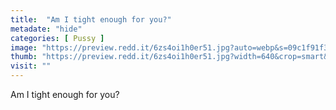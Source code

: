 ```yaml
---
title:  "Am I tight enough for you?"
metadate: "hide"
categories: [ Pussy ]
image: "https://preview.redd.it/6zs4oi1h0er51.jpg?auto=webp&s=09c1f91f3eaafc9248470cb97902a63f6d50db4b"
thumb: "https://preview.redd.it/6zs4oi1h0er51.jpg?width=640&crop=smart&auto=webp&s=0823a72fae214b5bd764eb78e1a8b70ba3c5e8ef"
visit: ""
---
```

Am I tight enough for you?

